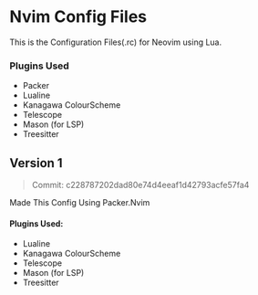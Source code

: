 # Nvim Config Files

This is the Configuration Files(.rc) for Neovim using Lua.


### Plugins Used
- Packer
- Lualine
- Kanagawa ColourScheme
- Telescope
- Mason (for LSP)
- Treesitter


## Version 1
> Commit: c228787202dad80e74d4eeaf1d42793acfe57fa4

Made This Config Using Packer.Nvim

#### Plugins Used:
- Lualine
- Kanagawa ColourScheme
- Telescope
- Mason (for LSP)
- Treesitter